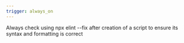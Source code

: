 ```yaml
---
trigger: always_on
---
```


Always check using npx elint --fix after creation of a script to ensure its syntax and formatting is correct

